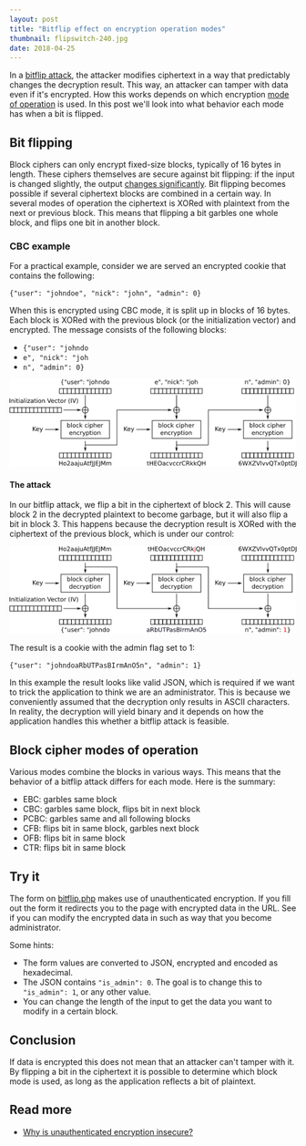 ```yaml
---
layout: post
title: "Bitflip effect on encryption operation modes"
thumbnail: flipswitch-240.jpg
date: 2018-04-25
---
```


In a [bitflip attack](https://en.wikipedia.org/wiki/Bit-flipping_attack), the attacker modifies ciphertext in a way that predictably changes the decryption result. This way, an attacker can tamper with data even if it's encrypted. How this works depends on which encryption [mode of operation](https://en.wikipedia.org/wiki/Block_cipher_mode_of_operation) is used. In this post we'll look into what behavior each mode has when a bit is flipped.

<!-- Photo source: https://www.flickr.com/photos/nasarobonaut/5456219255 -->

## Bit flipping

Block ciphers can only encrypt fixed-size blocks, typically of 16 bytes in length. These ciphers themselves are secure against bit flipping: if the input is changed slightly, the output [changes significantly](https://en.wikipedia.org/wiki/Avalanche_effect). Bit flipping becomes possible if several ciphertext blocks are combined in a certain way. In several modes of operation the ciphertext is XORed with plaintext from the next or previous block. This means that flipping a bit garbles one whole block, and flips one bit in another block.

### CBC example

For a practical example, consider we are served an encrypted cookie that contains the following:

    {"user": "johndoe", "nick": "john", "admin": 0}

When this is encrypted using CBC mode, it is split up in blocks of 16 bytes. Each block is XORed with the previous block (or the initialization vector) and encrypted. The message consists of the following blocks:

* `{"user": "johndo`
* `e", "nick": "joh`
* `n", "admin": 0}`

<img src="/images/bitflip-cbc-encryption.png">

#### The attack

In our bitflip attack, we flip a bit in the ciphertext of block 2. This will cause block 2 in the decrypted plaintext to become garbage, but it will also flip a bit in block 3. This happens because the decryption result is XORed with the ciphertext of the previous block, which is under our control:

<img src="/images/bitflip-cbc-decryption.png">

The result is a cookie with the admin flag set to 1:

    {"user": "johndoaRbUTPasBIrmAnO5n", "admin": 1}

In this example the result looks like valid JSON, which is required if we want to trick the application to think we are an administrator. This is because we conveniently assumed that the decryption only results in ASCII characters. In reality, the decryption will yield binary and it depends on how the application handles this whether a bitflip attack is feasible.
  
## Block cipher modes of operation

Various modes combine the blocks in various ways. This means that the behavior of a bitflip attack differs for each mode. Here is the summary:

* EBC: garbles same block
* CBC: garbles same block, flips bit in next block
* PCBC: garbles same and all following blocks
* CFB: flips bit in same block, garbles next block
* OFB: flips bit in same block
* CTR: flips bit in same block

## Try it

The form on [bitflip.php](http://demo.sjoerdlangkemper.nl/bitflip.php) makes use of unauthenticated encryption. If you fill out the form it redirects you to the page with encrypted data in the URL. See if you can modify the encrypted data in such as way that you become administrator.

Some hints:

* The form values are converted to JSON, encrypted and encoded as hexadecimal.
* The JSON contains `"is_admin": 0`. The goal is to change this to `"is_admin": 1`, or any other value.
* You can change the length of the input to get the data you want to modify in a certain block.

## Conclusion

If data is encrypted this does not mean that an attacker can't tamper with it. By flipping a bit in the ciphertext it is possible to determine which block mode is used, as long as the application reflects a bit of plaintext.

## Read more

* [Why is unauthenticated encryption insecure?](https://cybergibbons.com/reverse-engineering-2/why-is-unauthenticated-encryption-insecure/)
